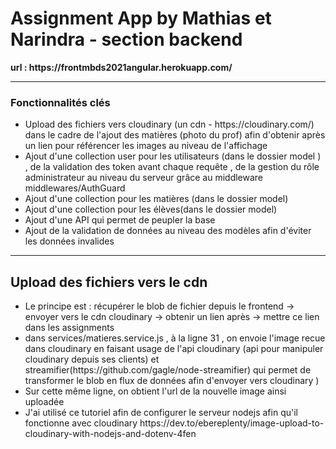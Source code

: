 <h1>Assignment App by Mathias et Narindra - section backend</h1>
<strong>url : https://frontmbds2021angular.herokuapp.com/</strong>
<hr>
<h3>Fonctionnalités clés</h3>
<ul>
    <li>Upload des fichiers vers cloudinary (un cdn - https://cloudinary.com/) dans le cadre de l'ajout des matières (photo du prof) afin d'obtenir après un lien pour référencer les images au niveau de l'affichage</li>
    <li>Ajout d'une collection user pour les utilisateurs (dans le dossier model ) , de la validation des token avant chaque requête  , de la gestion du rôle administrateur au niveau du serveur grâce au middleware middlewares/AuthGuard</li>
    <li>Ajout d'une collection pour les matières (dans le dossier model)</li>
    <li>Ajout d'une collection pour les élèves(dans le dossier model)</li>
    <li>Ajout d'une API qui permet de peupler la base </li>
    <li>Ajout de la validation de données au niveau des modèles afin d'éviter les données invalides</li>
</ul>
<hr>
<h2>Upload des fichiers vers le cdn</h2>
<ul>
    <li>Le principe est : récupérer le blob de fichier depuis le frontend -> envoyer vers le cdn cloudinary -> obtenir un lien après -> mettre ce lien dans les assignments</li>
    <li>dans services/matieres.service.js , à la ligne 31 , on envoie l'image recue dans cloudinary en faisant usage de l'api cloudinary (api pour manipuler cloudinary depuis ses clients) et streamifier(https://github.com/gagle/node-streamifier) qui permet de transformer le blob en flux de données afin d'envoyer vers cloudinary )</li>
    <li>Sur cette même ligne, on obtient l'url de la nouvelle image ainsi uploadée </li>
    <li>J'ai utilisé ce tutoriel afin de configurer le serveur nodejs afin qu'il fonctionne avec cloudinary https://dev.to/ebereplenty/image-upload-to-cloudinary-with-nodejs-and-dotenv-4fen</li>
</ul>
